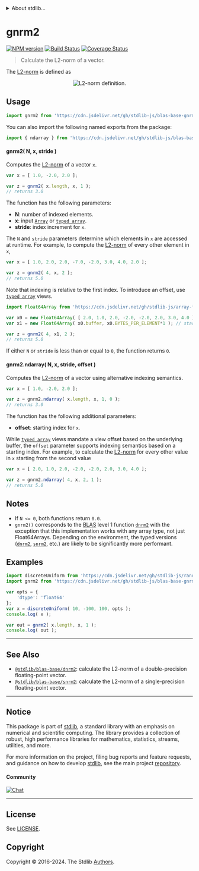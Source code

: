 <!--

@license Apache-2.0

Copyright (c) 2020 The Stdlib Authors.

Licensed under the Apache License, Version 2.0 (the "License");
you may not use this file except in compliance with the License.
You may obtain a copy of the License at

   http://www.apache.org/licenses/LICENSE-2.0

Unless required by applicable law or agreed to in writing, software
distributed under the License is distributed on an "AS IS" BASIS,
WITHOUT WARRANTIES OR CONDITIONS OF ANY KIND, either express or implied.
See the License for the specific language governing permissions and
limitations under the License.

-->


<details>
  <summary>
    About stdlib...
  </summary>
  <p>We believe in a future in which the web is a preferred environment for numerical computation. To help realize this future, we've built stdlib. stdlib is a standard library, with an emphasis on numerical and scientific computation, written in JavaScript (and C) for execution in browsers and in Node.js.</p>
  <p>The library is fully decomposable, being architected in such a way that you can swap out and mix and match APIs and functionality to cater to your exact preferences and use cases.</p>
  <p>When you use stdlib, you can be absolutely certain that you are using the most thorough, rigorous, well-written, studied, documented, tested, measured, and high-quality code out there.</p>
  <p>To join us in bringing numerical computing to the web, get started by checking us out on <a href="https://github.com/stdlib-js/stdlib">GitHub</a>, and please consider <a href="https://opencollective.com/stdlib">financially supporting stdlib</a>. We greatly appreciate your continued support!</p>
</details>

# gnrm2

[![NPM version][npm-image]][npm-url] [![Build Status][test-image]][test-url] [![Coverage Status][coverage-image]][coverage-url] <!-- [![dependencies][dependencies-image]][dependencies-url] -->

> Calculate the L2-norm of a vector.

<section class="intro">

The [L2-norm][l2-norm] is defined as

<!-- <equation class="equation" label="eq:l2_norm" align="center raw="\|\mathbf{x}\|_2 = \sqrt{x_0^2 + x_1^2 + \ldots + x_{N-1}^2}" alt="L2-norm definition."> -->

<div class="equation" align="center" data-raw-text="\|\mathbf{x}\|_2 = \sqrt{x_0^2 + x_1^2 + \ldots + x_{N-1}^2}" data-equation="eq:l2_norm">
    <img src="https://cdn.jsdelivr.net/gh/stdlib-js/stdlib@f8997c489e47eb1a9d993ef4ab3a522a095331f5/lib/node_modules/@stdlib/blas/base/gnrm2/docs/img/equation_l2_norm.svg" alt="L2-norm definition.">
    <br>
</div>

<!-- </equation> -->

</section>

<!-- /.intro -->



<section class="usage">

## Usage

```javascript
import gnrm2 from 'https://cdn.jsdelivr.net/gh/stdlib-js/blas-base-gnrm2@v0.2.0-deno/mod.js';
```

You can also import the following named exports from the package:

```javascript
import { ndarray } from 'https://cdn.jsdelivr.net/gh/stdlib-js/blas-base-gnrm2@v0.2.0-deno/mod.js';
```

#### gnrm2( N, x, stride )

Computes the [L2-norm][l2-norm] of a vector `x`.

```javascript
var x = [ 1.0, -2.0, 2.0 ];

var z = gnrm2( x.length, x, 1 );
// returns 3.0
```

The function has the following parameters:

-   **N**: number of indexed elements.
-   **x**: input [`Array`][mdn-array] or [`typed array`][mdn-typed-array].
-   **stride**: index increment for `x`.

The `N` and `stride` parameters determine which elements in `x` are accessed at runtime. For example, to compute the [L2-norm][l2-norm] of every other element in `x`,

```javascript
var x = [ 1.0, 2.0, 2.0, -7.0, -2.0, 3.0, 4.0, 2.0 ];

var z = gnrm2( 4, x, 2 );
// returns 5.0
```

Note that indexing is relative to the first index. To introduce an offset, use [`typed array`][mdn-typed-array] views.

<!-- eslint-disable stdlib/capitalized-comments -->

```javascript
import Float64Array from 'https://cdn.jsdelivr.net/gh/stdlib-js/array-float64@deno/mod.js';

var x0 = new Float64Array( [ 2.0, 1.0, 2.0, -2.0, -2.0, 2.0, 3.0, 4.0 ] );
var x1 = new Float64Array( x0.buffer, x0.BYTES_PER_ELEMENT*1 ); // start at 2nd element

var z = gnrm2( 4, x1, 2 );
// returns 5.0
```

If either `N` or `stride` is less than or equal to `0`, the function returns `0`.

#### gnrm2.ndarray( N, x, stride, offset )

Computes the [L2-norm][l2-norm] of a vector using alternative indexing semantics.

```javascript
var x = [ 1.0, -2.0, 2.0 ];

var z = gnrm2.ndarray( x.length, x, 1, 0 );
// returns 3.0
```

The function has the following additional parameters:

-   **offset**: starting index for `x`.

While [`typed array`][mdn-typed-array] views mandate a view offset based on the underlying buffer, the `offset` parameter supports indexing semantics based on a starting index. For example, to calculate the [L2-norm][l2-norm] for every other value in `x` starting from the second value

```javascript
var x = [ 2.0, 1.0, 2.0, -2.0, -2.0, 2.0, 3.0, 4.0 ];

var z = gnrm2.ndarray( 4, x, 2, 1 );
// returns 5.0
```

</section>

<!-- /.usage -->

<section class="notes">

## Notes

-   If `N <= 0`, both functions return `0.0`.
-   `gnrm2()` corresponds to the [BLAS][blas] level 1 function [`dnrm2`][dnrm2] with the exception that this implementation works with any array type, not just Float64Arrays. Depending on the environment, the typed versions ([`dnrm2`][@stdlib/blas/base/dnrm2], [`snrm2`][@stdlib/blas/base/snrm2], etc.) are likely to be significantly more performant.

</section>

<!-- /.notes -->

<section class="examples">

## Examples

<!-- eslint no-undef: "error" -->

```javascript
import discreteUniform from 'https://cdn.jsdelivr.net/gh/stdlib-js/random-array-discrete-uniform@deno/mod.js';
import gnrm2 from 'https://cdn.jsdelivr.net/gh/stdlib-js/blas-base-gnrm2@v0.2.0-deno/mod.js';

var opts = {
    'dtype': 'float64'
};
var x = discreteUniform( 10, -100, 100, opts );
console.log( x );

var out = gnrm2( x.length, x, 1 );
console.log( out );
```

</section>

<!-- /.examples -->

<!-- Section for related `stdlib` packages. Do not manually edit this section, as it is automatically populated. -->

<section class="related">

* * *

## See Also

-   <span class="package-name">[`@stdlib/blas-base/dnrm2`][@stdlib/blas/base/dnrm2]</span><span class="delimiter">: </span><span class="description">calculate the L2-norm of a double-precision floating-point vector.</span>
-   <span class="package-name">[`@stdlib/blas-base/snrm2`][@stdlib/blas/base/snrm2]</span><span class="delimiter">: </span><span class="description">calculate the L2-norm of a single-precision floating-point vector.</span>

</section>

<!-- /.related -->

<!-- Section for all links. Make sure to keep an empty line after the `section` element and another before the `/section` close. -->


<section class="main-repo" >

* * *

## Notice

This package is part of [stdlib][stdlib], a standard library with an emphasis on numerical and scientific computing. The library provides a collection of robust, high performance libraries for mathematics, statistics, streams, utilities, and more.

For more information on the project, filing bug reports and feature requests, and guidance on how to develop [stdlib][stdlib], see the main project [repository][stdlib].

#### Community

[![Chat][chat-image]][chat-url]

---

## License

See [LICENSE][stdlib-license].


## Copyright

Copyright &copy; 2016-2024. The Stdlib [Authors][stdlib-authors].

</section>

<!-- /.stdlib -->

<!-- Section for all links. Make sure to keep an empty line after the `section` element and another before the `/section` close. -->

<section class="links">

[npm-image]: http://img.shields.io/npm/v/@stdlib/blas-base-gnrm2.svg
[npm-url]: https://npmjs.org/package/@stdlib/blas-base-gnrm2

[test-image]: https://github.com/stdlib-js/blas-base-gnrm2/actions/workflows/test.yml/badge.svg?branch=v0.2.0
[test-url]: https://github.com/stdlib-js/blas-base-gnrm2/actions/workflows/test.yml?query=branch:v0.2.0

[coverage-image]: https://img.shields.io/codecov/c/github/stdlib-js/blas-base-gnrm2/main.svg
[coverage-url]: https://codecov.io/github/stdlib-js/blas-base-gnrm2?branch=main

<!--

[dependencies-image]: https://img.shields.io/david/stdlib-js/blas-base-gnrm2.svg
[dependencies-url]: https://david-dm.org/stdlib-js/blas-base-gnrm2/main

-->

[chat-image]: https://img.shields.io/gitter/room/stdlib-js/stdlib.svg
[chat-url]: https://app.gitter.im/#/room/#stdlib-js_stdlib:gitter.im

[stdlib]: https://github.com/stdlib-js/stdlib

[stdlib-authors]: https://github.com/stdlib-js/stdlib/graphs/contributors

[umd]: https://github.com/umdjs/umd
[es-module]: https://developer.mozilla.org/en-US/docs/Web/JavaScript/Guide/Modules

[deno-url]: https://github.com/stdlib-js/blas-base-gnrm2/tree/deno
[deno-readme]: https://github.com/stdlib-js/blas-base-gnrm2/blob/deno/README.md
[umd-url]: https://github.com/stdlib-js/blas-base-gnrm2/tree/umd
[umd-readme]: https://github.com/stdlib-js/blas-base-gnrm2/blob/umd/README.md
[esm-url]: https://github.com/stdlib-js/blas-base-gnrm2/tree/esm
[esm-readme]: https://github.com/stdlib-js/blas-base-gnrm2/blob/esm/README.md
[branches-url]: https://github.com/stdlib-js/blas-base-gnrm2/blob/main/branches.md

[stdlib-license]: https://raw.githubusercontent.com/stdlib-js/blas-base-gnrm2/main/LICENSE

[l2-norm]: https://en.wikipedia.org/wiki/Euclidean_distance

[blas]: http://www.netlib.org/blas

[dnrm2]: http://www.netlib.org/lapack/explore-html/de/da4/group__double__blas__level1.html

[mdn-array]: https://developer.mozilla.org/en-US/docs/Web/JavaScript/Reference/Global_Objects/Array

[mdn-typed-array]: https://developer.mozilla.org/en-US/docs/Web/JavaScript/Reference/Global_Objects/TypedArray

[@stdlib/blas/base/dnrm2]: https://github.com/stdlib-js/blas-base-dnrm2/tree/deno

[@stdlib/blas/base/snrm2]: https://github.com/stdlib-js/blas-base-snrm2/tree/deno

<!-- <related-links> -->

<!-- </related-links> -->

</section>

<!-- /.links -->
